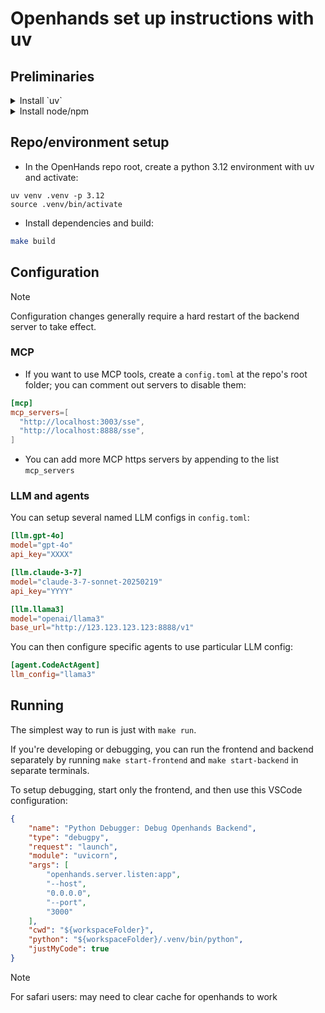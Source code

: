 # Openhands set up instructions with uv

## Preliminaries

<details>
<summary>Install `uv`</summary>
- If not found, install uv:
```shell
curl -LsSf https://astral.sh/uv/install.sh | sh
````
</details>

<details>
  <summary>Install node/npm</summary>
  
- Install nodejs (based on your system, pick the right script from https://nodejs.org/en/download), e.g. for linux:

```shell
# Download and install nvm:
curl -o- https://raw.githubusercontent.com/nvm-sh/nvm/v0.40.3/install.sh | bash

# in lieu of restarting the shell
\. "$HOME/.nvm/nvm.sh"

# Download and install Node.js:
nvm install 22

# Verify the Node.js version:
node -v # Should print "v22.15.0".
nvm current # Should print "v22.15.0".

# Verify npm version:
npm -v # Should print "10.9.2".
```

</details>

## Repo/environment setup

- In the OpenHands repo root, create a python 3.12 environment with uv and activate:

```shell
uv venv .venv -p 3.12
source .venv/bin/activate
```

- Install dependencies and build:

```bash
make build
```

## Configuration

> [!NOTE]
> Configuration changes generally require a hard restart of the backend server to take effect.

### MCP

- If you want to use MCP tools, create a `config.toml` at the repo's root folder; you can comment out servers to disable them:

```toml
[mcp]
mcp_servers=[
  "http://localhost:3003/sse",
  "http://localhost:8888/sse",
]
```

- You can add more MCP https servers by appending to the list `mcp_servers`

### LLM and agents

You can setup several named LLM configs in `config.toml`:

```toml
[llm.gpt-4o]
model="gpt-4o"
api_key="XXXX"

[llm.claude-3-7]
model="claude-3-7-sonnet-20250219"
api_key="YYYY"

[llm.llama3]
model="openai/llama3"
base_url="http://123.123.123.123:8888/v1"
```

You can then configure specific agents to use particular LLM config:

```toml
[agent.CodeActAgent]
llm_config="llama3"
```

## Running

The simplest way to run is just with `make run`.

If you're developing or debugging, you can run the frontend and backend separately by running `make start-frontend` and `make start-backend` in separate terminals.

To setup debugging, start only the frontend, and then use this VSCode configuration:

  ```json
  {
      "name": "Python Debugger: Debug Openhands Backend",
      "type": "debugpy",
      "request": "launch",
      "module": "uvicorn",
      "args": [
          "openhands.server.listen:app",
          "--host",
          "0.0.0.0",
          "--port",
          "3000"
      ],
      "cwd": "${workspaceFolder}",
      "python": "${workspaceFolder}/.venv/bin/python",
      "justMyCode": true
  }
  ```

> [!NOTE]
> For safari users: may need to clear cache for openhands to work
